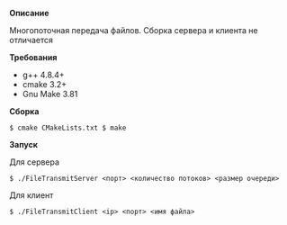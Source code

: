 **Описание**

Многопоточная передача файлов. Сборка сервера и клиента не отличается

**Требования**

* g++ 4.8.4+
* cmake 3.2+
* Gnu Make 3.81


**Сборка**

`$ cmake CMakeLists.txt
$ make`


**Запуск**

Для сервера

`$ ./FileTransmitServer <порт> <количество потоков> <размер очереди>`

Для клиент

`$ ./FileTransmitClient <ip> <порт> <имя файла>`
